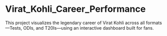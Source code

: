 # Virat_Kohli_Career_Performance
This project visualizes the legendary career of Virat Kohli across all formats—Tests, ODIs, and T20Is—using an interactive dashboard built for fans.
